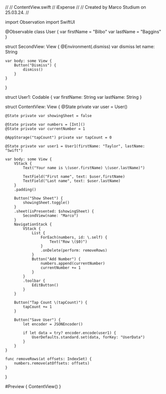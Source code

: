 //
//  ContentView.swift
//  iExpense
//
//  Created by Marco Studium on 25.03.24.
//

import Observation
import SwiftUI

@Observable
class User {
    var firstName = "Bilbo"
    var lastName = "Baggins"
}

struct SecondView: View {
    @Environment(\.dismiss) var dismiss
    let name: String
    
    var body: some View {
        Button("Dismiss") {
            dismiss()
        }
    }
}

struct User1: Codable {
    var firstName: String
    var lastName: String
}

struct ContentView: View {
    @State private var user = User()
    
    @State private var showingSheet = false
    
    @State private var numbers = [Int]()
    @State private var currentNumber = 1
    
    @AppStorage("tapCount") private var tapCount = 0
    
    @State private var user1 = User1(firstName: "Taylor", lastName: "Swift")
    
    var body: some View {
        VStack {
            Text("Your name is \(user.firstName) \(user.lastName)")
            
            TextField("First name", text: $user.firstName)
            TextField("Last name", text: $user.lastName)
        }
        .padding()
        
        Button("Show Sheet") {
            showingSheet.toggle()
        }
        .sheet(isPresented: $showingSheet) {
            SecondView(name: "Marco")
        }
        NavigationStack {
            VStack {
                List {
                    ForEach(numbers, id: \.self) {
                        Text("Row \($0)")
                    }
                    .onDelete(perform: removeRows)
                }
                Button("Add Number") {
                    numbers.append(currentNumber)
                    currentNumber += 1
                }
            }
            .toolbar {
                EditButton()
            }
        }
        
        Button("Tap Count \(tapCount)") {
            tapCount += 1
        }
        
        Button("Save User") {
            let encoder = JSONEncoder()
            
            if let data = try? encoder.encode(user1) {
                UserDefaults.standard.set(data, forKey: "UserData")
            }
        }
    }
    
    func removeRows(at offsets: IndexSet) {
        numbers.remove(atOffsets: offsets)
    }
}

#Preview {
    ContentView()
}
